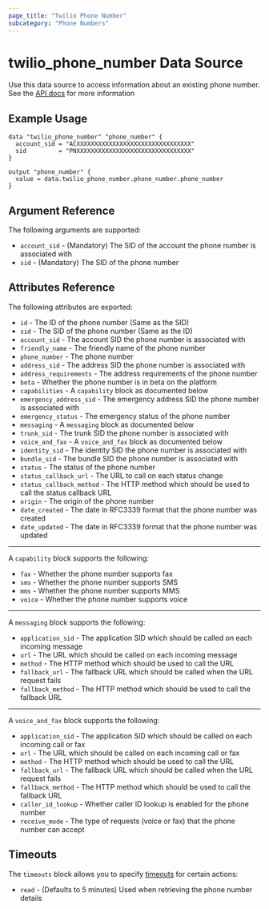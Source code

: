 ```yaml
---
page_title: "Twilio Phone Number"
subcategory: "Phone Numbers"
---
```


# twilio_phone_number Data Source

Use this data source to access information about an existing phone number. See the [API docs](https://www.twilio.com/docs/phone-numbers/api/incomingphonenumber-resource) for more information

## Example Usage

```hcl
data "twilio_phone_number" "phone_number" {
  account_sid = "ACXXXXXXXXXXXXXXXXXXXXXXXXXXXXXXXX"
  sid         = "PNXXXXXXXXXXXXXXXXXXXXXXXXXXXXXXXX"
}

output "phone_number" {
  value = data.twilio_phone_number.phone_number.phone_number
}
```

## Argument Reference

The following arguments are supported:

- `account_sid` - (Mandatory) The SID of the account the phone number is associated with
- `sid` - (Mandatory) The SID of the phone number

## Attributes Reference

The following attributes are exported:

- `id` - The ID of the phone number (Same as the SID)
- `sid` - The SID of the phone number (Same as the ID)
- `account_sid` - The account SID the phone number is associated with
- `friendly_name` - The friendly name of the phone number
- `phone_number` - The phone number
- `address_sid` - The address SID the phone number is associated with
- `address_requirements` - The address requirements of the phone number
- `beta` - Whether the phone number is in beta on the platform
- `capabilities` - A `capability` block as documented below
- `emergency_address_sid` - The emergency address SID the phone number is associated with
- `emergency_status` - The emergency status of the phone number
- `messaging` - A `messaging` block as documented below
- `trunk_sid` - The trunk SID the phone number is associated with
- `voice_and_fax` - A `voice_and_fax` block as documented below
- `identity_sid` - The identity SID the phone number is associated with
- `bundle_sid` - The bundle SID the phone number is associated with
- `status` - The status of the phone number
- `status_callback_url` - The URL to call on each status change
- `status_callback_method` - The HTTP method which should be used to call the status callback URL
- `origin` - The origin of the phone number
- `date_created` - The date in RFC3339 format that the phone number was created
- `date_updated` - The date in RFC3339 format that the phone number was updated

---

A `capability` block supports the following:

- `fax` - Whether the phone number supports fax
- `sms` - Whether the phone number supports SMS
- `mms` - Whether the phone number supports MMS
- `voice` - Whether the phone number supports voice

---

A `messaging` block supports the following:

- `application_sid` - The application SID which should be called on each incoming message
- `url` - The URL which should be called on each incoming message
- `method` - The HTTP method which should be used to call the URL
- `fallback_url` - The fallback URL which should be called when the URL request fails
- `fallback_method` - The HTTP method which should be used to call the fallback URL

---

A `voice_and_fax` block supports the following:

- `application_sid` - The application SID which should be called on each incoming call or fax
- `url` - The URL which should be called on each incoming call or fax
- `method` - The HTTP method which should be used to call the URL
- `fallback_url` - The fallback URL which should be called when the URL request fails
- `fallback_method` - The HTTP method which should be used to call the fallback URL
- `caller_id_lookup` - Whether caller ID lookup is enabled for the phone number
- `receive_mode` - The type of requests (voice or fax) that the phone number can accept

## Timeouts

The `timeouts` block allows you to specify [timeouts](https://www.terraform.io/docs/configuration/resources.html#timeouts) for certain actions:

- `read` - (Defaults to 5 minutes) Used when retrieving the phone number details
